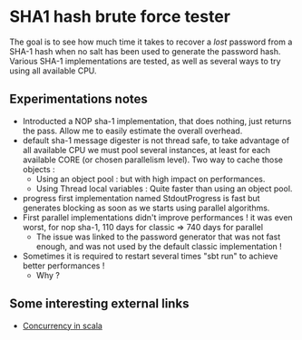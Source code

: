 # SHA1 hash brute force tester

The goal is to see how much time it takes to recover a *lost* password from a SHA-1 hash
when no salt has been used to generate the password hash. Various SHA-1 implementations
are tested, as well as several ways to try using all available CPU.

## Experimentations notes
 
- Introducted a NOP sha-1 implementation, that does nothing, just returns the pass. Allow me
  to easily estimate the overall overhead.
- default sha-1 message digester is not thread safe, to take advantage of all available CPU we 
  must pool several instances, at least for each available CORE (or chosen parallelism level).
  Two way to cache those objects :
  + Using an object pool : but with high impact on performances. 
  + Using Thread local variables : Quite faster than using an object pool.
- progress first implementation named StdoutProgress is fast but generates blocking as soon
  as we starts using parallel algorithms.
- First parallel implementations didn't improve performances ! it was even worst, for 
  nop sha-1, 110 days for classic => 740 days for parallel
  + The issue was linked to the password generator that was not fast enough, and was not 
    used by the default classic implementation !
- Sometimes it is required to restart several times "sbt run" to achieve better performances !
  + Why ?

## Some interesting external links

- [Concurrency in scala](https://twitter.github.io/scala_school/concurrency.html)
